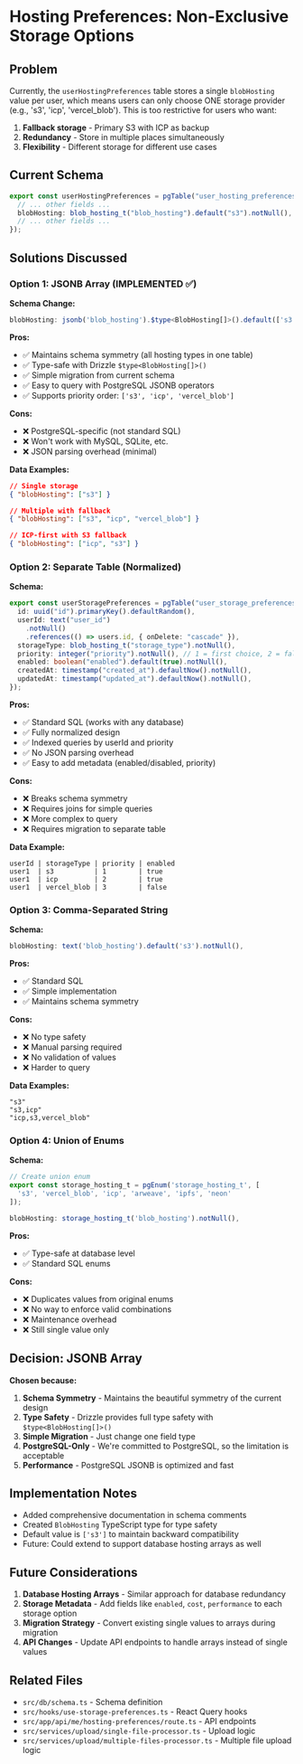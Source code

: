 # Hosting Preferences: Non-Exclusive Storage Options

## Problem

Currently, the `userHostingPreferences` table stores a single `blobHosting` value per user, which means users can only choose ONE storage provider (e.g., 's3', 'icp', 'vercel_blob'). This is too restrictive for users who want:

1. **Fallback storage** - Primary S3 with ICP as backup
2. **Redundancy** - Store in multiple places simultaneously
3. **Flexibility** - Different storage for different use cases

## Current Schema

```typescript
export const userHostingPreferences = pgTable("user_hosting_preferences", {
  // ... other fields ...
  blobHosting: blob_hosting_t("blob_hosting").default("s3").notNull(), // SINGLE VALUE
  // ... other fields ...
});
```

## Solutions Discussed

### Option 1: JSONB Array (IMPLEMENTED ✅)

**Schema Change:**

```typescript
blobHosting: jsonb('blob_hosting').$type<BlobHosting[]>().default(['s3']).notNull(),
```

**Pros:**

- ✅ Maintains schema symmetry (all hosting types in one table)
- ✅ Type-safe with Drizzle `$type<BlobHosting[]>()`
- ✅ Simple migration from current schema
- ✅ Easy to query with PostgreSQL JSONB operators
- ✅ Supports priority order: `['s3', 'icp', 'vercel_blob']`

**Cons:**

- ❌ PostgreSQL-specific (not standard SQL)
- ❌ Won't work with MySQL, SQLite, etc.
- ❌ JSON parsing overhead (minimal)

**Data Examples:**

```json
// Single storage
{ "blobHosting": ["s3"] }

// Multiple with fallback
{ "blobHosting": ["s3", "icp", "vercel_blob"] }

// ICP-first with S3 fallback
{ "blobHosting": ["icp", "s3"] }
```

### Option 2: Separate Table (Normalized)

**Schema:**

```typescript
export const userStoragePreferences = pgTable("user_storage_preferences", {
  id: uuid("id").primaryKey().defaultRandom(),
  userId: text("user_id")
    .notNull()
    .references(() => users.id, { onDelete: "cascade" }),
  storageType: blob_hosting_t("storage_type").notNull(),
  priority: integer("priority").notNull(), // 1 = first choice, 2 = fallback
  enabled: boolean("enabled").default(true).notNull(),
  createdAt: timestamp("created_at").defaultNow().notNull(),
  updatedAt: timestamp("updated_at").defaultNow().notNull(),
});
```

**Pros:**

- ✅ Standard SQL (works with any database)
- ✅ Fully normalized design
- ✅ Indexed queries by userId and priority
- ✅ No JSON parsing overhead
- ✅ Easy to add metadata (enabled/disabled, priority)

**Cons:**

- ❌ Breaks schema symmetry
- ❌ Requires joins for simple queries
- ❌ More complex to query
- ❌ Requires migration to separate table

**Data Example:**

```
userId | storageType | priority | enabled
user1  | s3          | 1        | true
user1  | icp         | 2        | true
user1  | vercel_blob | 3        | false
```

### Option 3: Comma-Separated String

**Schema:**

```typescript
blobHosting: text('blob_hosting').default('s3').notNull(),
```

**Pros:**

- ✅ Standard SQL
- ✅ Simple implementation
- ✅ Maintains schema symmetry

**Cons:**

- ❌ No type safety
- ❌ Manual parsing required
- ❌ No validation of values
- ❌ Harder to query

**Data Examples:**

```
"s3"
"s3,icp"
"icp,s3,vercel_blob"
```

### Option 4: Union of Enums

**Schema:**

```typescript
// Create union enum
export const storage_hosting_t = pgEnum('storage_hosting_t', [
  's3', 'vercel_blob', 'icp', 'arweave', 'ipfs', 'neon'
]);

blobHosting: storage_hosting_t('blob_hosting').notNull(),
```

**Pros:**

- ✅ Type-safe at database level
- ✅ Standard SQL enums

**Cons:**

- ❌ Duplicates values from original enums
- ❌ No way to enforce valid combinations
- ❌ Maintenance overhead
- ❌ Still single value only

## Decision: JSONB Array

**Chosen because:**

1. **Schema Symmetry** - Maintains the beautiful symmetry of the current design
2. **Type Safety** - Drizzle provides full type safety with `$type<BlobHosting[]>()`
3. **Simple Migration** - Just change one field type
4. **PostgreSQL-Only** - We're committed to PostgreSQL, so the limitation is acceptable
5. **Performance** - PostgreSQL JSONB is optimized and fast

## Implementation Notes

- Added comprehensive documentation in schema comments
- Created `BlobHosting` TypeScript type for type safety
- Default value is `['s3']` to maintain backward compatibility
- Future: Could extend to support database hosting arrays as well

## Future Considerations

1. **Database Hosting Arrays** - Similar approach for database redundancy
2. **Storage Metadata** - Add fields like `enabled`, `cost`, `performance` to each storage option
3. **Migration Strategy** - Convert existing single values to arrays during migration
4. **API Changes** - Update API endpoints to handle arrays instead of single values

## Related Files

- `src/db/schema.ts` - Schema definition
- `src/hooks/use-storage-preferences.ts` - React Query hooks
- `src/app/api/me/hosting-preferences/route.ts` - API endpoints
- `src/services/upload/single-file-processor.ts` - Upload logic
- `src/services/upload/multiple-files-processor.ts` - Multiple file upload logic


